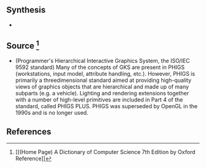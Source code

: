 ## Synthesis
- 
## Source [^1]
- (Programmer's Hierarchical Interactive Graphics System, the ISO/IEC 9592 standard) Many of the concepts of GKS are present in PHIGS (workstations, input model, attribute handling, etc.). However, PHIGS is primarily a threedimensional standard aimed at providing high-quality views of graphics objects that are hierarchical and made up of many subparts (e.g. a vehicle). Lighting and rendering extensions together with a number of high-level primitives are included in Part 4 of the standard, called PHIGS PLUS. PHIGS was superseded by OpenGL in the 1990s and is no longer used.
## References

[^1]: [[(Home Page) A Dictionary of Computer Science 7th Edition by Oxford Reference]]